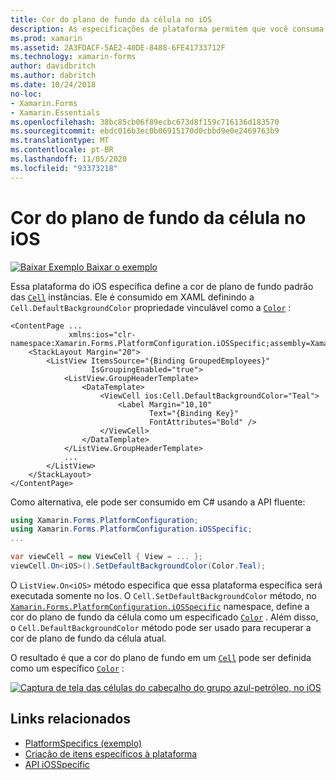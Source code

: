 ```yaml
---
title: Cor do plano de fundo da célula no iOS
description: As especificações de plataforma permitem que você consuma a funcionalidade que só está disponível em uma plataforma específica, sem implementar renderizadores ou efeitos personalizados. Este artigo explica como consumir a plataforma específica do iOS que define a cor de plano de fundo padrão de células no iOS.
ms.prod: xamarin
ms.assetid: 2A3FDACF-5AE2-40DE-8488-6FE41733712F
ms.technology: xamarin-forms
author: davidbritch
ms.author: dabritch
ms.date: 10/24/2018
no-loc:
- Xamarin.Forms
- Xamarin.Essentials
ms.openlocfilehash: 38bc85cb06f89ecbc673d8f159c716136d183570
ms.sourcegitcommit: ebdc016b3ec0b06915170d0cbbd9e0e2469763b9
ms.translationtype: MT
ms.contentlocale: pt-BR
ms.lasthandoff: 11/05/2020
ms.locfileid: "93373218"
---
```

# <a name="cell-background-color-on-ios"></a>Cor do plano de fundo da célula no iOS

[![Baixar Exemplo](~/media/shared/download.png) Baixar o exemplo](/samples/xamarin/xamarin-forms-samples/userinterface-platformspecifics)

Essa plataforma do iOS específica define a cor de plano de fundo padrão das [`Cell`](xref:Xamarin.Forms.Cell) instâncias. Ele é consumido em XAML definindo a `Cell.DefaultBackgroundColor` propriedade vinculável como a [`Color`](xref:Xamarin.Forms.Color) :

```xaml
<ContentPage ...
             xmlns:ios="clr-namespace:Xamarin.Forms.PlatformConfiguration.iOSSpecific;assembly=Xamarin.Forms.Core">
    <StackLayout Margin="20">
        <ListView ItemsSource="{Binding GroupedEmployees}"
                  IsGroupingEnabled="true">
            <ListView.GroupHeaderTemplate>
                <DataTemplate>
                    <ViewCell ios:Cell.DefaultBackgroundColor="Teal">
                        <Label Margin="10,10"
                               Text="{Binding Key}"
                               FontAttributes="Bold" />
                    </ViewCell>
                </DataTemplate>
            </ListView.GroupHeaderTemplate>
            ...
        </ListView>
    </StackLayout>
</ContentPage>
```

Como alternativa, ele pode ser consumido em C# usando a API fluente:

```csharp
using Xamarin.Forms.PlatformConfiguration;
using Xamarin.Forms.PlatformConfiguration.iOSSpecific;
...

var viewCell = new ViewCell { View = ... };
viewCell.On<iOS>().SetDefaultBackgroundColor(Color.Teal);
```

O `ListView.On<iOS>` método especifica que essa plataforma específica será executada somente no Ios. O `Cell.SetDefaultBackgroundColor` método, no [`Xamarin.Forms.PlatformConfiguration.iOSSpecific`](xref:Xamarin.Forms.PlatformConfiguration.iOSSpecific) namespace, define a cor do plano de fundo da célula como um especificado [`Color`](xref:Xamarin.Forms.Color) . Além disso, o `Cell.DefaultBackgroundColor` método pode ser usado para recuperar a cor de plano de fundo da célula atual.

O resultado é que a cor do plano de fundo em um [`Cell`](xref:Xamarin.Forms.Cell) pode ser definida como um específico [`Color`](xref:Xamarin.Forms.Color) :

[![Captura de tela das células do cabeçalho do grupo azul-petróleo, no iOS](cell-background-color-images/group-header-cell-color.png "ListView com células de cabeçalho de grupo azul-petróleo")](cell-background-color-images/group-header-cell-color-large.png#lightbox "ListView com células de cabeçalho de grupo azul-petróleo")

## <a name="related-links"></a>Links relacionados

- [PlatformSpecifics (exemplo)](/samples/xamarin/xamarin-forms-samples/userinterface-platformspecifics)
- [Criação de itens específicos à plataforma](~/xamarin-forms/platform/platform-specifics/index.md#creating-platform-specifics)
- [API iOSSpecific](xref:Xamarin.Forms.PlatformConfiguration.iOSSpecific)